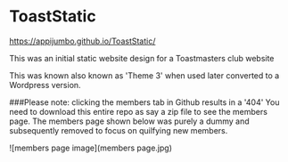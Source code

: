 # ToastStatic
https://appijumbo.github.io/ToastStatic/

This was an initial static website design for a Toastmasters club website

This was known also known as 'Theme 3' when used later converted to a Wordpress version. 

###Please note: clicking the members tab in Github results in a '404'
You need to download this entire repo as say a zip file to see the members page.
The members page shown below was purely a dummy and subsequently removed to focus on quilfying new members.

![members page image](members page.jpg)

